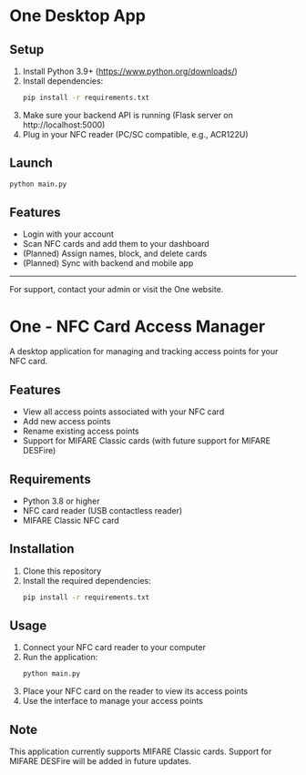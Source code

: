 # One Desktop App

## Setup

1. Install Python 3.9+ (https://www.python.org/downloads/)
2. Install dependencies:
   ```sh
   pip install -r requirements.txt
   ```
3. Make sure your backend API is running (Flask server on http://localhost:5000)
4. Plug in your NFC reader (PC/SC compatible, e.g., ACR122U)

## Launch

```sh
python main.py
```

## Features
- Login with your account
- Scan NFC cards and add them to your dashboard
- (Planned) Assign names, block, and delete cards
- (Planned) Sync with backend and mobile app

---
For support, contact your admin or visit the One website.

# One - NFC Card Access Manager

A desktop application for managing and tracking access points for your NFC card.

## Features
- View all access points associated with your NFC card
- Add new access points
- Rename existing access points
- Support for MIFARE Classic cards (with future support for MIFARE DESFire)

## Requirements
- Python 3.8 or higher
- NFC card reader (USB contactless reader)
- MIFARE Classic NFC card

## Installation
1. Clone this repository
2. Install the required dependencies:
   ```bash
   pip install -r requirements.txt
   ```

## Usage
1. Connect your NFC card reader to your computer
2. Run the application:
   ```bash
   python main.py
   ```
3. Place your NFC card on the reader to view its access points
4. Use the interface to manage your access points

## Note
This application currently supports MIFARE Classic cards. Support for MIFARE DESFire will be added in future updates. 